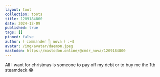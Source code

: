 ```yaml
---
layout: toot
collection: toots
title: 1209184800
date: 2024-12-09
published: true
tags: []
pinned: false
author: ⸸ commander ░ nova ⸸ :~$
avatar: /img/avatar/daemon.jpeg
mastodon: https://mastodon.online/@cmdr_nova/1209184800
---
```


All I want for christmas is someone to pay off my debt or to buy me the 1tb steamdeck 😂
